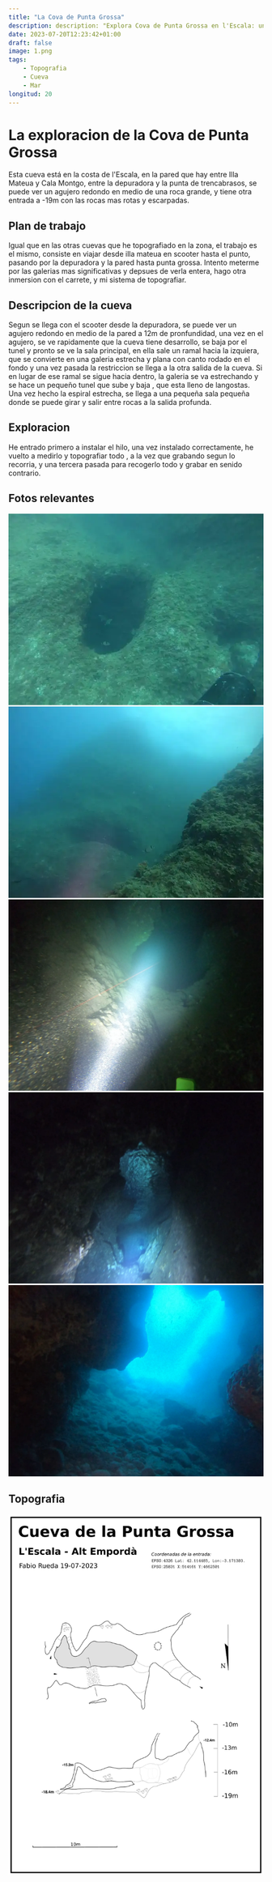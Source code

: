 ```yaml
---
title: "La Cova de Punta Grossa"
description: description: "Explora Cova de Punta Grossa en l'Escala: una cueva submarina con galerías estrechas y una topografía detallada. Un relato de espeleobuceo y exploración." # <--- Pega aquí la descripción
date: 2023-07-20T12:23:42+01:00
draft: false
image: 1.png
tags:
    - Topografia
    - Cueva
    - Mar
longitud: 20
---
```


# La exploracion de la Cova de Punta Grossa

Esta cueva está en la costa de l'Escala, en la pared que hay entre Illa Mateua y Cala Montgo, entre la depuradora y la punta de trencabrasos, se puede ver un agujero redondo en medio de una roca grande, y tiene otra entrada a -19m con las rocas mas rotas y escarpadas.

## Plan de trabajo

Igual que en las otras cuevas que he topografiado en la zona, el trabajo es el mismo, consiste en viajar desde illa mateua en scooter hasta el punto, pasando por la depuradora y la pared hasta  punta grossa. Intento meterme por las galerias mas significativas y depsues de verla entera, hago otra inmersion con el carrete, y mi sistema de topografiar.

## Descripcion de la cueva

Segun se llega con el scooter desde la depuradora, se puede ver un agujero redondo en medio de la pared a 12m de pronfundidad, una vez en el agujero, se ve rapidamente que la cueva tiene desarrollo, se baja por el tunel y pronto se ve la sala principal, en ella sale un ramal hacia la izquiera, que se convierte en una galeria estrecha y plana con canto rodado en el fondo y una vez pasada la restriccion se llega a la otra salida de la cueva. Si en lugar de ese ramal se sigue hacia dentro, la galeria se va estrechando y se hace un pequeño tunel que sube y baja , que esta lleno de langostas. Una vez hecho la espiral estrecha, se llega a una pequeña sala pequeña donde se puede girar y salir entre rocas a la salida profunda.

## Exploracion

He entrado primero a instalar el hilo, una vez instalado correctamente, he vuelto a medirlo y topografiar todo , a la vez que grabando segun lo recorria, y una tercera pasada para recogerlo todo y grabar en senido contrario.


## Fotos relevantes
![Entrada de agujero](1.webp)
![Otro angulo de la entrada de agujero](2.webp)
![Chimenea en el techo de la sala principal](3.webp)
![Restriccion con cantos rodados](4.webp)
![Saliendo por la boca profunda](5.webp)

## Topografia


![Topografia de la cova de punta grossa](topografia.png)
